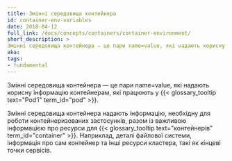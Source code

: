 ```yaml
---
title: Змінні середовища контейнера
id: container-env-variables
date: 2018-04-12
full_link: /docs/concepts/containers/container-environment/
short_description: >
Змінні середовища контейнера — це пари name=value, які надають корисну інформацію контейнерам, які працюють у Podʼі.
aka: 
tags:
- fundamental
---
```

 Змінні середовища контейнера — це пари name=value, які надають корисну інформацію контейнерам, які працюють у {{< glossary_tooltip text="Podʼі" term_id="pod" >}}.

<!--more-->

Змінні середовища контейнера надають інформацію, необхідну для роботи контейнеризованих застосунків, разом із важливою інформацією про ресурси для {{< glossary_tooltip text="контейнерів" term_id="container" >}}. Наприклад, деталі файлової системи, інформація про сам контейнер та інші ресурси кластера, такі як кінцеві точки сервісів.
